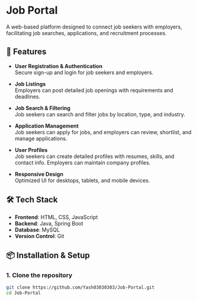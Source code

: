 # Job Portal

A web-based platform designed to connect job seekers with employers, facilitating job searches, applications, and recruitment processes.

## 🚀 Features

- **User Registration & Authentication**  
  Secure sign-up and login for job seekers and employers.

- **Job Listings**  
  Employers can post detailed job openings with requirements and deadlines.

- **Job Search & Filtering**  
  Job seekers can search and filter jobs by location, type, and industry.

- **Application Management**  
  Job seekers can apply for jobs, and employers can review, shortlist, and manage applications.

- **User Profiles**  
  Job seekers can create detailed profiles with resumes, skills, and contact info. Employers can maintain company profiles.

- **Responsive Design**  
  Optimized UI for desktops, tablets, and mobile devices.

## 🛠️ Tech Stack

- **Frontend**: HTML, CSS, JavaScript  
- **Backend**: Java, Spring Boot
- **Database**: MySQL
- **Version Control**: Git

## 📦 Installation & Setup

### 1. Clone the repository
```bash
git clone https://github.com/Yash03030303/Job-Portal.git
cd Job-Portal
